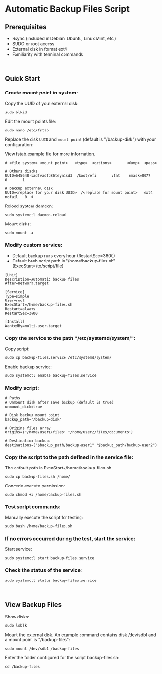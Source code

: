 # Automatic Backup Files Script

## Prerequisites

* Rsync (included in Debian, Ubuntu, Linux Mint, etc.)
* SUDO or root access
* External disk in format ext4
* Familiarity with terminal commands

</br>

## Quick Start

### Create mount point in system:

Copy the UUID of your external disk:

    sudo blkid

Edit the mount points file:

    sudo nano /etc/fstab


Replace the disk `UUID` and `mount point` (default is "/backup-disk") with your configuration:

View fstab.example file for more information.

```
# <file system> <mount point>   <type>  <options>       <dump>  <pass>

# Others discks
UUID=645648-kadfvadfb86teyn1sd3  /boot/efi       vfat    umask=0077      0       1

# backup external disk
UUID=<replace for your disk UUID>  /<replace for mount point>   ext4   nofail   0  0
```

Reload system dameon:

    sudo systemctl daemon-reload

Mount disks:

    sudo mount -a


### Modify custom service:

* Default backup runs every hour (RestartSec=3600)
* Default bash script path is "/home/backup-files.sh" (ExecStart=/to/script/file)

```
[Unit]
Description=Automatic backup files
After=network.target

[Service]
Type=simple
User=root
ExecStart=/home/backup-files.sh
Restart=always
RestartSec=3600

[Install]
WantedBy=multi-user.target
```



### Copy the service to the path "/etc/systemd/system/":

Copy script:

    sudo cp backup-files.service /etc/systemd/system/

Enable backup service:

    sudo systemctl enable backup-files.service



### Modify script:
```
# Paths
# Unmount disk after save backup (default is true)
unmount_dick=true

# Disk backup mount point
backup_path="/backup-disk"

# Origins files array
origins=("/home/user1/files" "/home/user2/files/documents")

# Destination backups
destinations=("$backup_path/backup-user1" "$backup_path/backup-user2")
```



### Copy the script to the path defined in the service file:

The default path is ExecStart=/home/backup-files.sh

    sudo cp backup-files.sh /home/

Concede execute permission:

    sudo chmod +x /home/backup-files.sh

### Test script commands:

Manually execute the script for testing:

    sudo bash /home/backup-files.sh



### If no errors occurred during the test, start the service:

Start service:

    sudo systemctl start backup-files.service



### Check the status of the service:

    sudo systemctl status backup-files.service


</br>


## View Backup Files

Show disks:

    sudo lsblk

Mount the external disk. An example command contains disk /dev/sdb1 and a mount point is "/backup-files":

    sudo mount /dev/sdb1 /backup-files

Enter the folder configured for the script backup-files.sh:

    cd /backup-files 
